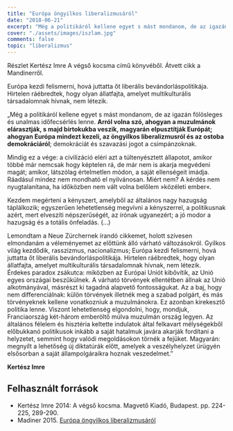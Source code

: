 ```yaml
---
title: "Európa öngyilkos liberalizmusáról"
date: "2018-06-21"
excerpt: "Még a politikáról kellene egyet s mást mondanom, de az igazán fölösleges és unalmas időfecsérlés lenne. Arról volna szó, ahogyan a muzulmánok elárasztják, s majd birtokukba veszik, magyarán elpusztítják Európát; ahogyan Európa mindezt kezeli, az öngyilkos liberalizmusról és az ostoba demokráciáról..."
cover: "./assets/images/iszlam.jpg"
comments: false
topic: "liberalizmus"
---
```



Részlet Kertész Imre A végső kocsma című könyvéből. Átvett cikk a Mandinerről.

Európa kezdi felismerni, hová juttatta őt liberális bevándorláspolitikája. Hirtelen ráébredtek, hogy olyan állatfajta, amelyet multikulturális társadalomnak hívnak, nem létezik.

„Még a politikáról kellene egyet s mást mondanom, de az igazán fölösleges és unalmas időfecsérlés lenne. **Arról volna szó, ahogyan a muzulmánok elárasztják, s majd birtokukba veszik, magyarán elpusztítják Európát; ahogyan Európa mindezt kezeli, az öngyilkos liberalizmusról és az ostoba demokráciáról**; demokráciát és szavazási jogot a csimpánzoknak.

Mindig ez a vége: a civilizáció eléri azt a túltenyésztett állapotot, amikor többé már nemcsak hogy képtelen rá, de már nem is akarja megvédeni magát; amikor, látszólag értelmetlen módon, a saját ellenségeit imádja. Ráadásul mindez nem mondható el nyilvánosan. Miért nem? A kérdés nem nyugtalanítana, ha időközben nem vált volna belőlem »közéleti ember«.

Kezdem megérteni a kényszert, amelyből az általános nagy hazugság táplálkozik; egyszerűen lehetetlenség megvívni a kényszerrel, a politikusnak azért, mert elveszíti népszerűségét, az írónak ugyanezért; a jó modor a hazugság és a totális önfeladás. (...)

Lemondtam a Neue Zürchernek írandó cikkemet, holott szívesen elmondanám a véleményemet az előttünk álló várható változásokról. Gyilkos világ kezdődik, rasszizmus, nacionalizmus; Európa kezdi felismerni, hová juttatta őt liberális bevándorláspolitikája. Hirtelen ráébredtek, hogy olyan állatfajta, amelyet multikulturális társadalomnak hívnak, nem létezik. Érdekes paradox zsákutca: miközben az Európai Uniót kibővítik, az Unió egyes országai beszűkülnek. A várható törvények ellentétben állnak az Unió alkotmányával, másrészt ki tagadná alapvető fontosságukat. Az a baj, hogy nem differenciálnak: külön törvények illetnék meg a szabad polgárt, és más törvényeknek kellene vonatkozniuk a muzulmánokra. Ez azonban kirekesztő politika lenne. Viszont lehetetlenség elgondolni, hogy, mondjuk, Franciaország két-három emberöltő múlva muzulmán ország legyen. Az általános félelem és hisztéria keltette indulatok által felkavart mélységekből előbukkanó politikusok inkább a saját hatalmuk javára akarják fordítani a helyzetet, semmint hogy valódi megoldásokon törnék a fejüket. Magyarán: megnyílt a lehetőség új diktatúrák előtt, amelyek a veszélyhelyzet ürügyén elsősorban a saját állampolgáraikra hoznak veszedelmet.”

**Kertész Imre**

## Felhasznált források

* Kertész Imre 2014: A végső kocsma. Magvető Kiadó, Budapest. pp. 224-225, 289-290.
* Madiner 2015. [Európa öngyilkos liberalizmusáról](http://mandiner.hu/cikk/20150907_kertesz_imre_europa_ongyilkos_liberalizmusarol)